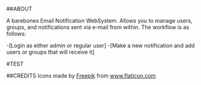 ##ABOUT

A barebones Email Notification WebSystem. Allows you to manage users, groups, and notifications sent via e-mail from within. The workflow is as follows:

-[Login as either admin or regular user] 
-[Make a new notification and add users or groups that will receive it]


#TEST

##CREDITS
Icons made by <a href="https://www.flaticon.com/authors/freepik" title="Freepik">Freepik</a> from <a href="https://www.flaticon.com/" title="Flaticon"> www.flaticon.com</a>

